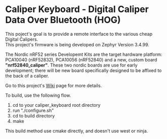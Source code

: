 # Caliper Keyboard - Digital Caliper Data Over Bluetooth (HOG)

This poject's goal is to provide a remote interface to the various cheap Digital Calipers.  
This project's firmware is being developed on Zephyr Version 3.4.99.  

The Nordic nRF52 series Developemt Kits are the target hardware platform: PCA10040 (nRF52832), PCA10056 (nRF52840) and a new, custom board **"nrf52840_caliper"**.
These two nordic boards are use for early development; there will be new board specifically designed to be affixed to the back of a caliper.

Go to this project's [Wiki](https://github.com/foldedtoad/caliper_keyboard/wiki) page for more details.

To build, use the following flow.
1) cd to your caliper_keyboard root directory
2) run "./configure.sh"
3) cd to build directory
4) make

This build method use cmake directly, and doesn't use west or ninja.
